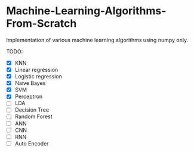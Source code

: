 # Machine-Learning-Algorithms-From-Scratch
Implementation of various machine learning algorithms using numpy only.

TODO:
- [x] KNN
- [x] Linear regression
- [x] Logistic regression
- [x] Naive Bayes
- [x] SVM
- [x] Perceptron
- [ ] LDA
- [ ] Decision Tree
- [ ] Random Forest
- [ ] ANN
- [ ] CNN
- [ ] RNN
- [ ] Auto Encoder
